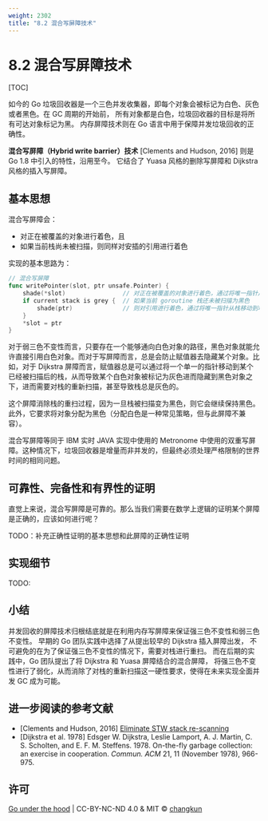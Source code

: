 ```yaml
---
weight: 2302
title: "8.2 混合写屏障技术"
---
```


# 8.2 混合写屏障技术

[TOC]

如今的 Go 垃圾回收器是一个三色并发收集器，即每个对象会被标记为白色、灰色或者黑色。在 GC 周期的开始前，
所有对象都是白色，垃圾回收器的目标是将所有可达对象标记为黑。
内存屏障技术则在 Go 语言中用于保障并发垃圾回收的正确性。

**混合写屏障（Hybrid write barrier）技术** [Clements and Hudson, 2016] 则是 Go 1.8 中引入的特性，沿用至今。
它结合了 Yuasa 风格的删除写屏障和 Dijkstra 风格的插入写屏障。

## 基本思想

混合写屏障会：

- 对正在被覆盖的对象进行着色，且
- 如果当前栈尚未被扫描，则同样对安插的引用进行着色

实现的基本思路为：

```go
// 混合写屏障
func writePointer(slot, ptr unsafe.Pointer) {
    shade(*slot)                // 对正在被覆盖的对象进行着色，通过将唯一指针从堆移动到栈来防止赋值器隐藏对象。
    if current stack is grey {  // 如果当前 goroutine 栈还未被扫描为黑色
        shade(ptr)              // 则对引用进行着色，通过将唯一指针从栈移动到堆中的黑色对象来防止赋值器隐藏对象
    }
    *slot = ptr
}
```

对于弱三色不变性而言，只要存在一个能够通向白色对象的路径，黑色对象就能允许直接引用白色对象。而对于写屏障而言，总是会防止赋值器去隐藏某个对象。比如，对于 Dijkstra 屏障而言，赋值器总是可以通过将一个单一的指针移动到某个已经被扫描后的栈，从而导致某个白色对象被标记为灰色进而隐藏到黑色对象之下，进而需要对栈的重新扫描，甚至导致栈总是灰色的。

这个屏障消除栈的重扫过程，因为一旦栈被扫描变为黑色，则它会继续保持黑色。此外，它要求将对象分配为黑色（分配白色是一种常见策略，但与此屏障不兼容）。

混合写屏障等同于 IBM 实时 JAVA 实现中使用的 Metronome 中使用的双重写屏障。这种情况下，垃圾回收器是增量而非并发的，但最终必须处理严格限制的世界时间的相同问题。

## 可靠性、完备性和有界性的证明

直觉上来说，混合写屏障是可靠的。那么当我们需要在数学上逻辑的证明某个屏障是正确的，应该如何进行呢？

TODO：补充正确性证明的基本思想和此屏障的正确性证明

## 实现细节

TODO:

## 小结

并发回收的屏障技术归根结底就是在利用内存写屏障来保证强三色不变性和弱三色不变性。
早期的 Go 团队实践中选择了从提出较早的 Dijkstra 插入屏障出发，
不可避免的在为了保证强三色不变性的情况下，需要对栈进行重扫。
而在后期的实践中，Go 团队提出了将 Dijkstra 和 Yuasa 屏障结合的混合屏障，
将强三色不变性进行了弱化，从而消除了对栈的重新扫描这一硬性要求，使得在未来实现全面并发 GC 成为可能。

## 进一步阅读的参考文献

- [Clements and Hudson, 2016] [Eliminate STW stack re-scanning](https://github.com/golang/proposal/blob/master/design/17503-eliminate-rescan.md)
- [Dijkstra et al. 1978] Edsger W. Dijkstra, Leslie Lamport, A. J. Martin, C. S. Scholten, and E. F. M. Steffens. 1978. On-the-fly garbage collection: an exercise in cooperation. *Commun. ACM* 21, 11 (November 1978), 966-975.

## 许可

[Go under the hood](https://github.com/changkun/go-under-the-hood) | CC-BY-NC-ND 4.0 & MIT &copy; [changkun](https://changkun.de)
